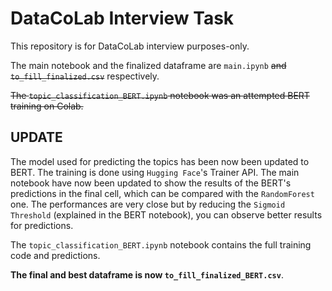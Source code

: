 # DataCoLab Interview Task

This repository is for DataCoLab interview purposes-only.

The main notebook and the finalized dataframe are `main.ipynb` ~~and `to_fill_finalized.csv`~~ respectively.

~~The `topic_classification_BERT.ipynb` notebook was an attempted BERT training on Colab.~~


## UPDATE

The model used for predicting the topics has been now been updated to BERT. The training is done using `Hugging Face`'s Trainer API. The main notebook have now been updated to show the results of the BERT's predictions in the final cell, which can be compared with the `RandomForest` one. The performances are very close but by reducing the `Sigmoid Threshold` (explained in the BERT notebook), you can observe better results for predictions.

The `topic_classification_BERT.ipynb` notebook contains the full training code and predictions.

 **The final and best dataframe is now `to_fill_finalized_BERT.csv`**.
